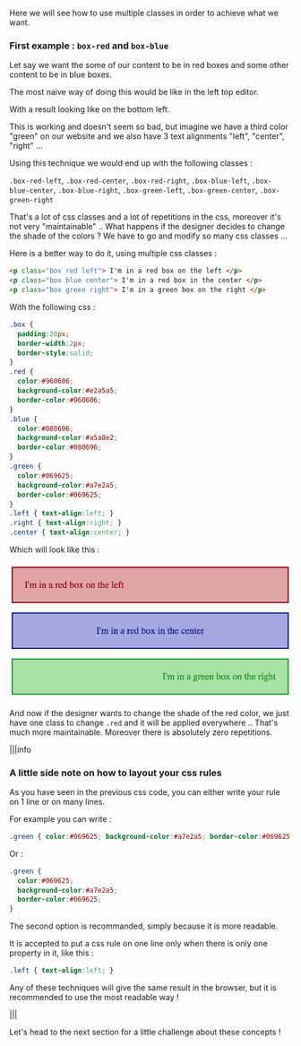 Here we will see how to use multiple classes in order to achieve what we want.

### First example : `box-red` and `box-blue`

Let say we want the some of our content to be in red boxes and some other content to be in blue boxes.

The most naive way of doing this would be like in the left top editor.

With a result looking like on the bottom left.

This is working and doesn't seem so bad, but imagine we have a third color "green" on our website and we also have 3 text alignments "left", "center", "right" ...

Using this technique we would end up with the following classes :

`.box-red-left`, `.box-red-center`, `.box-red-right`, `.box-blue-left`, `.box-blue-center`, `.box-blue-right`, `.box-green-left`, `.box-green-center`, `.box-green-right`

That's a lot of css classes and a lot of repetitions in the css, moreover it's not very "maintainable" .. What happens if the designer decides to change the shade of the colors ? We have to go and modify so many css classes ...


Here is a better way to do it, using multiple css classes :

```html
<p class="box red left"> I'm in a red box on the left </p>
<p class="box blue center"> I'm in a red box in the center </p>
<p class="box green right"> I'm in a green box on the right </p>
```

With the following css :

```css
.box {
  padding:20px;
  border-width:2px;
  border-style:solid;
}
.red {
  color:#960606;
  background-color:#e2a5a5;
  border-color:#960606;   
}
.blue {
  color:#080696;
  background-color:#a5a8e2;
  border-color:#080696;
}
.green {
  color:#069625;
  background-color:#a7e2a5;
  border-color:#069625;
}
.left { text-align:left; }
.right { text-align:right; }
.center { text-align:center; }
```

Which will look like this :

![](.guides/img/illu2.png)

And now if the designer wants to change the shade of the red color, we just have one class to change `.red` and it will be applied everywhere .. That's much more maintainable. Moreover there is absolutely zero repetitions.

|||info
### A little side note on how to layout your css rules

As you have seen in the previous css code, you can either write your rule on 1 line or on many lines. 

For example you can write :

```css
.green { color:#069625; background-color:#a7e2a5; border-color:#069625; }
```

Or : 

```css
.green { 
  color:#069625; 
  background-color:#a7e2a5; 
  border-color:#069625; 
}
```

The second option is recommanded, simply because it is more readable.

It is accepted to put a css rule on one line only when there is only one property in it, like this :

```css
.left { text-align:left; }
```

Any of these techniques will give the same result in the browser, but it is recommended to use the most readable way !

|||

Let's head to the next section for a little challenge about these concepts !


